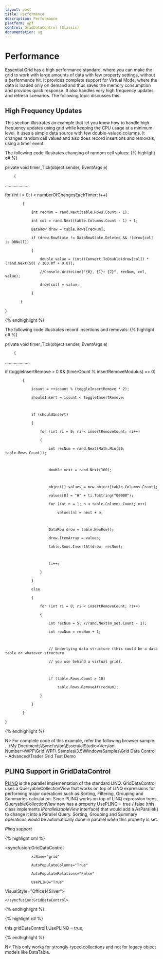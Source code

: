 ```yaml
---
layout: post
title: Performance
description: Performance
platform: wpf
control: GridDataControl (Classic)
documentation: ug
---
```

# Performance

Essential Grid has a high performance standard, where you can make the grid to work with large amounts of data with few property settings, without a performance hit. It provides complete support for Virtual Mode, where the data is loaded only on demand and thus saves the memory consumption and provides quick response. It also handles very high frequency updates and refresh scenarios. The following topic discusses this:

## High Frequency Updates

This section illustrates an example that let you know how to handle high frequency updates using grid while keeping the CPU usage at a minimum level. It uses a simple data source with few double-valued columns. It changes random cell values and also does record insertions and removals, using a timer event.

The following code illustrates changing of random cell values:
{% highlight c# %}




private void timer_Tick(object sender, EventArgs e)

        {

....................

for (int i = 0; i < numberOfChangesEachTimer; i++)

            {

                int recNum = rand.Next(table.Rows.Count - 1);

                int col = rand.Next(table.Columns.Count - 1) + 1;

                DataRow drow = table.Rows[recNum];

                if (drow.RowState != DataRowState.Deleted && !(drow[col] is DBNull))

                {

                    double value = (int)(Convert.ToDouble(drow[col]) * (rand.Next(50) / 100.0f + 0.8));

                    //Console.WriteLine("{0}, {1}: {2}", recNum, col, value);

                    drow[col] = value;

                }

           }

}

{% endhighlight  %}

The following code illustrates record insertions and removals:
{% highlight c# %}




private void timer_Tick(object sender, EventArgs e)

        {

....................

if (toggleInsertRemove > 0 && (timerCount % insertRemoveModulus) == 0)

            {

                icount = ++icount % (toggleInsertRemove * 2);

                shouldInsert = icount < toggleInsertRemove;



                if (shouldInsert)

                {

                    for (int ri = 0; ri < insertRemoveCount; ri++)

                    {

                        int recNum = rand.Next(Math.Min(30, table.Rows.Count));



                        double next = rand.Next(100);



                        object[] values = new object[table.Columns.Count];

                        values[0] = "H" + ti.ToString("00000");

                        for (int n = 1; n < table.Columns.Count; n++)

                            values[n] = next + n;



                        DataRow drow = table.NewRow();

                        drow.ItemArray = values;

                        table.Rows.InsertAt(drow, recNum);



                        ti++;

                    }

                }

                else

                {

                    for (int ri = 0; ri < insertRemoveCount; ri++)

                    {

                        int recNum = 5; //rand.Next(m_set.Count - 1);

                        int rowNum = recNum + 1;



                        // Underlying data structure (this could be a data table or whatever structure

                        // you use behind a virtual grid).



                        if (table.Rows.Count > 10)

                            table.Rows.RemoveAt(recNum);

                    }

                }

            }

}

{% endhighlight  %}

N> For complete code of this example, refer the following browser sample: ...\My Documents\Syncfusion\EssentialStudio\<Version Number>\WPF\Grid.WPF\ Samples\3.5\WindowsSamples\Grid Data Control – Advanced\Trader Grid Test Demo

## PLINQ Support in GridDataControl

[PLINQ](http://msdn.microsoft.com/en-us/library/dd997425.aspx) is the parallel implementation of the standard LINQ. GridDataControl uses a QueryableCollectionView that works on top of LINQ expressions for performing major operations such as Sorting, Filtering, Grouping and Summaries calculation. Since PLINQ works on top of LINQ expression trees, QueryableCollectionView now has a property UsePLINQ = true / false (this class implements _IParallelizableView_ interface) that would add a AsParallel() to change it into a Parallel Query. Sorting, Grouping and Summary operations would be automatically done in parallel when this property is set.



_Plinq support_



{% highlight xml %}



<syncfusion:GridDataControl

                x:Name="grid"  

                AutoPopulateColumns="True"    

                AutoPopulateRelations="False"

                UsePLINQ="True"

VisualStyle="Office14Silver">

    </syncfusion:GridDataControl>



{% endhighlight  %}

{% highlight c# %}





this.gridDataControl1.UsePLINQ = true;

{% endhighlight  %}



N> This only works for strongly-typed collections and not for legacy object models like DataTable.